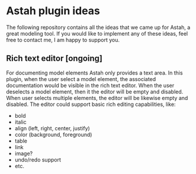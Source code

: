 # Astah plugin ideas

The following repository contains all the ideas that we came up for Astah, a great modeling tool. If you would
like to implement any of these ideas, feel free to contact me, I am happy to support you.

## Rich text editor [ongoing]

For documenting model elements Astah only provides a text area. In this plugin, when the user select a model element, the
associated documentation would be visible in the rich text editor. When the user deselects a model element, then it the 
editor will be empty and disabled. When user selects multiple elements, the editor will be likewise empty and disabled.
The editor could support basic rich editing capabilities, like:
- bold
- italic
- align (left, right, center, justify)
- color (background, foreground)
- table
- link
- image?
- undo/redo support
- etc.

## 
